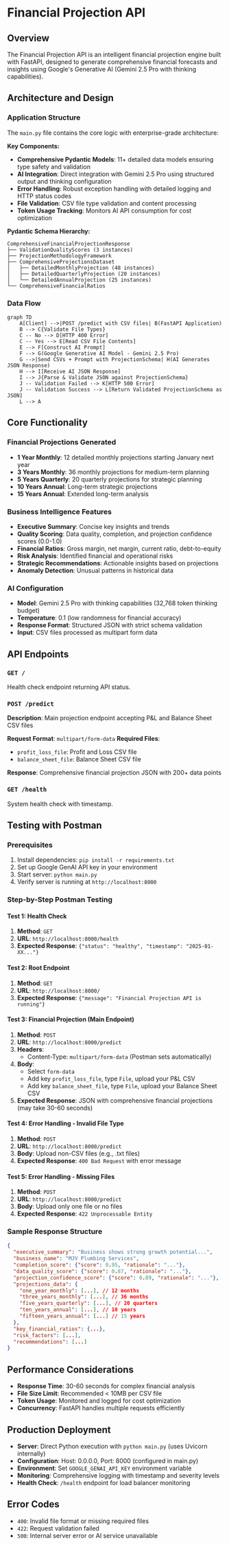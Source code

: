 # Financial Projection API

## Overview
The Financial Projection API is an intelligent financial projection engine built with FastAPI, designed to generate comprehensive financial forecasts and insights using Google's Generative AI (Gemini 2.5 Pro with thinking capabilities).

## Architecture and Design

### Application Structure
The `main.py` file contains the core logic with enterprise-grade architecture:

**Key Components:**
* **Comprehensive Pydantic Models**: 11+ detailed data models ensuring type safety and validation
* **AI Integration**: Direct integration with Gemini 2.5 Pro using structured output and thinking configuration
* **Error Handling**: Robust exception handling with detailed logging and HTTP status codes
* **File Validation**: CSV file type validation and content processing
* **Token Usage Tracking**: Monitors AI API consumption for cost optimization

**Pydantic Schema Hierarchy:**
```
ComprehensiveFinancialProjectionResponse
├── ValidationQualityScores (3 instances)
├── ProjectionMethodologyFramework
├── ComprehensiveProjectionsDataset
│   ├── DetailedMonthlyProjection (48 instances)
│   ├── DetailedQuarterlyProjection (20 instances)
│   └── DetailedAnnualProjection (25 instances)
└── ComprehensiveFinancialRatios
```

### Data Flow
```mermaid
graph TD
    A[Client] -->|POST /predict with CSV files| B(FastAPI Application)
    B --> C{Validate File Types}
    C -- No --> D[HTTP 400 Error]
    C -- Yes --> E[Read CSV File Contents]
    E --> F[Construct AI Prompt]
    F --> G(Google Generative AI Model - Gemini 2.5 Pro)
    G -->|Send CSVs + Prompt with ProjectionSchema| H(AI Generates JSON Response)
    H --> I[Receive AI JSON Response]
    I --> J{Parse & Validate JSON against ProjectionSchema}
    J -- Validation Failed --> K[HTTP 500 Error]
    J -- Validation Success --> L[Return Validated ProjectionSchema as JSON]
    L --> A
```

## Core Functionality

### Financial Projections Generated
* **1 Year Monthly**: 12 detailed monthly projections starting January next year
* **3 Years Monthly**: 36 monthly projections for medium-term planning
* **5 Years Quarterly**: 20 quarterly projections for strategic planning
* **10 Years Annual**: Long-term strategic projections
* **15 Years Annual**: Extended long-term analysis

### Business Intelligence Features
* **Executive Summary**: Concise key insights and trends
* **Quality Scoring**: Data quality, completion, and projection confidence scores (0.0-1.0)
* **Financial Ratios**: Gross margin, net margin, current ratio, debt-to-equity
* **Risk Analysis**: Identified financial and operational risks
* **Strategic Recommendations**: Actionable insights based on projections
* **Anomaly Detection**: Unusual patterns in historical data

### AI Configuration
* **Model**: Gemini 2.5 Pro with thinking capabilities (32,768 token thinking budget)
* **Temperature**: 0.1 (low randomness for financial accuracy)
* **Response Format**: Structured JSON with strict schema validation
* **Input**: CSV files processed as multipart form data

## API Endpoints

### `GET /`
Health check endpoint returning API status.

### `POST /predict`
**Description**: Main projection endpoint accepting P&L and Balance Sheet CSV files

**Request Format**: `multipart/form-data`
**Required Files**:
* `profit_loss_file`: Profit and Loss CSV file
* `balance_sheet_file`: Balance Sheet CSV file

**Response**: Comprehensive financial projection JSON with 200+ data points

### `GET /health`
System health check with timestamp.

## Testing with Postman

### Prerequisites
1. Install dependencies: `pip install -r requirements.txt`
2. Set up Google GenAI API key in your environment
3. Start server: `python main.py`
4. Verify server is running at `http://localhost:8000`

### Step-by-Step Postman Testing

#### Test 1: Health Check
1. **Method**: `GET`
2. **URL**: `http://localhost:8000/health`
3. **Expected Response**: `{"status": "healthy", "timestamp": "2025-01-XX..."}`

#### Test 2: Root Endpoint
1. **Method**: `GET`
2. **URL**: `http://localhost:8000/`
3. **Expected Response**: `{"message": "Financial Projection API is running"}`

#### Test 3: Financial Projection (Main Endpoint)
1. **Method**: `POST`
2. **URL**: `http://localhost:8000/predict`
3. **Headers**: 
   * Content-Type: `multipart/form-data` (Postman sets automatically)
4. **Body**: 
   * Select `form-data`
   * Add key `profit_loss_file`, type `File`, upload your P&L CSV
   * Add key `balance_sheet_file`, type `File`, upload your Balance Sheet CSV
5. **Expected Response**: JSON with comprehensive financial projections (may take 30-60 seconds)

#### Test 4: Error Handling - Invalid File Type
1. **Method**: `POST`
2. **URL**: `http://localhost:8000/predict`
3. **Body**: Upload non-CSV files (e.g., .txt files)
4. **Expected Response**: `400 Bad Request` with error message

#### Test 5: Error Handling - Missing Files
1. **Method**: `POST`
2. **URL**: `http://localhost:8000/predict`
3. **Body**: Upload only one file or no files
4. **Expected Response**: `422 Unprocessable Entity`

### Sample Response Structure
```json
{
  "executive_summary": "Business shows strong growth potential...",
  "business_name": "MJV Plumbing Services",
  "completion_score": {"score": 0.95, "rationale": "..."},
  "data_quality_score": {"score": 0.87, "rationale": "..."},
  "projection_confidence_score": {"score": 0.89, "rationale": "..."},
  "projections_data": {
    "one_year_monthly": [...], // 12 months
    "three_years_monthly": [...], // 36 months
    "five_years_quarterly": [...], // 20 quarters
    "ten_years_annual": [...], // 10 years
    "fifteen_years_annual": [...] // 15 years
  },
  "key_financial_ratios": {...},
  "risk_factors": [...],
  "recommendations": [...]
}
```

## Performance Considerations
* **Response Time**: 30-60 seconds for complex financial analysis
* **File Size Limit**: Recommended < 10MB per CSV file
* **Token Usage**: Monitored and logged for cost optimization
* **Concurrency**: FastAPI handles multiple requests efficiently

## Production Deployment
* **Server**: Direct Python execution with `python main.py` (uses Uvicorn internally)
* **Configuration**: Host: 0.0.0.0, Port: 8000 (configured in main.py)
* **Environment**: Set `GOOGLE_GENAI_API_KEY` environment variable
* **Monitoring**: Comprehensive logging with timestamp and severity levels
* **Health Check**: `/health` endpoint for load balancer monitoring

## Error Codes
* `400`: Invalid file format or missing required files
* `422`: Request validation failed
* `500`: Internal server error or AI service unavailable